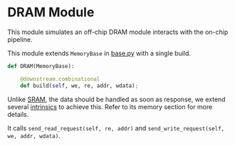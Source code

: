 # DRAM Module

This module simulates an off-chip DRAM module
interacts with the on-chip pipeline.

This module extends `MemoryBase` in [base.py](./base.py)
with a single build.

```python
def DRAM(MemoryBase):

    @downstream.combinational
    def build(self, we, re, addr, wdata);
```

Unlike [SRAM](./sram.py), the data should be handled as soon as response,
we extend several [intrinsics](../../ir/expr/intrinsic.py) to achieve this.
Refer to its memory section for more details.

It calls `send_read_request(self, re, addr)` and `send_write_request(self, we, addr, wdata)`.
